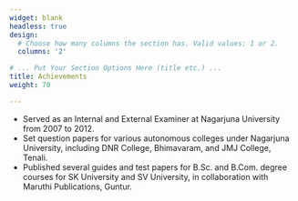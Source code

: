 ```yaml
---
widget: blank
headless: true
design:
  # Choose how many columns the section has. Valid values: 1 or 2.
  columns: '2'

# ... Put Your Section Options Here (title etc.) ...
title: Achievements
weight: 70

---
```


* Served as an Internal and External Examiner at Nagarjuna University from 2007 to 2012.
* Set question papers for various autonomous colleges under Nagarjuna University, including DNR College, Bhimavaram, and JMJ College, Tenali.
* Published several guides and test papers for B.Sc. and B.Com. degree courses for SK University and SV University, in collaboration with Maruthi Publications, Guntur.

